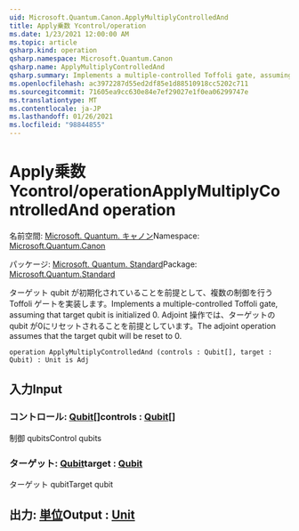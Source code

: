 ```yaml
---
uid: Microsoft.Quantum.Canon.ApplyMultiplyControlledAnd
title: Apply乗数 Ycontrol/operation
ms.date: 1/23/2021 12:00:00 AM
ms.topic: article
qsharp.kind: operation
qsharp.namespace: Microsoft.Quantum.Canon
qsharp.name: ApplyMultiplyControlledAnd
qsharp.summary: Implements a multiple-controlled Toffoli gate, assuming that target qubit is initialized 0.  The adjoint operation assumes that the target qubit will be reset to 0.
ms.openlocfilehash: ac3972287d55ed2df85e1d88510918cc5202c711
ms.sourcegitcommit: 71605ea9cc630e84e7ef29027e1f0ea06299747e
ms.translationtype: MT
ms.contentlocale: ja-JP
ms.lasthandoff: 01/26/2021
ms.locfileid: "98844855"
---
```

# <a name="applymultiplycontrolledand-operation"></a><span data-ttu-id="45411-102">Apply乗数 Ycontrol/operation</span><span class="sxs-lookup"><span data-stu-id="45411-102">ApplyMultiplyControlledAnd operation</span></span>

<span data-ttu-id="45411-103">名前空間: [Microsoft. Quantum. キャノン](xref:Microsoft.Quantum.Canon)</span><span class="sxs-lookup"><span data-stu-id="45411-103">Namespace: [Microsoft.Quantum.Canon](xref:Microsoft.Quantum.Canon)</span></span>

<span data-ttu-id="45411-104">パッケージ: [Microsoft. Quantum. Standard](https://nuget.org/packages/Microsoft.Quantum.Standard)</span><span class="sxs-lookup"><span data-stu-id="45411-104">Package: [Microsoft.Quantum.Standard](https://nuget.org/packages/Microsoft.Quantum.Standard)</span></span>


<span data-ttu-id="45411-105">ターゲット qubit が初期化されていることを前提として、複数の制御を行う Toffoli ゲートを実装します。</span><span class="sxs-lookup"><span data-stu-id="45411-105">Implements a multiple-controlled Toffoli gate, assuming that target qubit is initialized 0.</span></span>  <span data-ttu-id="45411-106">Adjoint 操作では、ターゲットの qubit が0にリセットされることを前提としています。</span><span class="sxs-lookup"><span data-stu-id="45411-106">The adjoint operation assumes that the target qubit will be reset to 0.</span></span>

```qsharp
operation ApplyMultiplyControlledAnd (controls : Qubit[], target : Qubit) : Unit is Adj
```


## <a name="input"></a><span data-ttu-id="45411-107">入力</span><span class="sxs-lookup"><span data-stu-id="45411-107">Input</span></span>

### <a name="controls--qubit"></a><span data-ttu-id="45411-108">コントロール: [Qubit](xref:microsoft.quantum.lang-ref.qubit)[]</span><span class="sxs-lookup"><span data-stu-id="45411-108">controls : [Qubit](xref:microsoft.quantum.lang-ref.qubit)[]</span></span>

<span data-ttu-id="45411-109">制御 qubits</span><span class="sxs-lookup"><span data-stu-id="45411-109">Control qubits</span></span>


### <a name="target--qubit"></a><span data-ttu-id="45411-110">ターゲット: [Qubit](xref:microsoft.quantum.lang-ref.qubit)</span><span class="sxs-lookup"><span data-stu-id="45411-110">target : [Qubit](xref:microsoft.quantum.lang-ref.qubit)</span></span>

<span data-ttu-id="45411-111">ターゲット qubit</span><span class="sxs-lookup"><span data-stu-id="45411-111">Target qubit</span></span>



## <a name="output--unit"></a><span data-ttu-id="45411-112">出力: [単位](xref:microsoft.quantum.lang-ref.unit)</span><span class="sxs-lookup"><span data-stu-id="45411-112">Output : [Unit](xref:microsoft.quantum.lang-ref.unit)</span></span>

